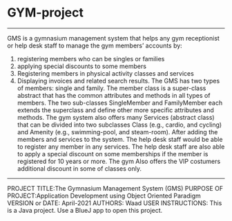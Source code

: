 # GYM-project
------------------------------------------------------------------------
GMS is a gymnasium management system that helps any gym receptionist or help desk staff to manage the gym members’ accounts by:
1) registering members who can be singles or families
2) applying special discounts to some members
3) Registering members in physical activity classes and services
4) Displaying invoices and related search results.
The GMS has two types of members: single and family. The member class is a super-class abstract that has the common attributes and methods in all types of members. 
The two sub-classes SingleMember and FamilyMember each extends the superclass and define other more specific attributes and methods. The gym system also offers many Services (abstract class) that can be divided into two subclasses Class (e.g., cardio, and cycling) and Amenity (e.g., swimming-pool, and steam-room).
After adding the members and services to the system. The help desk staff would be able to register any member in any services. The help desk staff are also able to apply a special discount on some memberships if the member is registered for 10 years or more. The gym Also offers the VIP costumers additional discount in some of classes only.
------------------------------------------------------------------------

PROJECT TITLE:The Gymnasium Management System (GMS)
PURPOSE OF PROJECT:Application Development using Object Oriented Paradigm
VERSION or DATE: April-2021
AUTHORS: Waad 
USER INSTRUCTIONS:
This is a Java project.
Use a BlueJ app to open this project.
